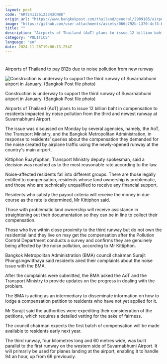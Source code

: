 ```yaml
---
layout: post
code: "ART241126123343CN8K"
origin_url: "https://www.bangkokpost.com/thailand/general/2909185/airports-of-thailand-to-pay-b12b-due-to-noise-pollution-from-new-runway"
image: "https://github.com/user-attachments/assets/066c792b-1370-4cf3-b5b8-a8f46f313895"
title: ""
description: "Airports of Thailand (AoT) plans to issue 12 billion baht in compensation to residents impacted by noise pollution from the third and newest runway at Suvarnabhumi Airport."
category: "POLITICS"
language: "en"
date: 2024-11-26T19:06:13.254Z
---
```


# 

Airports of Thailand to pay B12b due to noise pollution from new runway

![Construction is underway to support the third runway of Suvarnabhumi airport in January. (Bangkok Post file photo)](https://github.com/user-attachments/assets/905108dc-98c0-4d4d-ab57-dbe58e6d7749)

Construction is underway to support the third runway of Suvarnabhumi airport in January. (Bangkok Post file photo)

Airports of Thailand (AoT) plans to issue 12 billion baht in compensation to residents impacted by noise pollution from the third and newest runway at Suvarnabhumi Airport.

The issue was discussed on Monday by several agencies, namely, the AoT, the Transport Ministry, and the Bangkok Metropolitan Administration, in response to residents’ queries about the compensation they demanded for the noise created by airplane traffic using the newly-opened runway at the country's main airport.

Kittiphon Ruayfuphan, Transport Ministry deputy spokesman, said a decision was reached as to the most reasonable rate according to the law. 

Noise-affected residents fall into different groups. There are those legally entitled to compensation, residents whose land ownership is problematic, and those who are technically unqualified to receive any financial support.

Residents who satisfy the payout criteria will receive the money in due course as the rate is determined, Mr Kittiphon said.

Those with problematic land ownership will receive assistance in straightening out their documentation so they can be in line to collect their compensation.

Those who live within close proximity to the third runway but do not own the residential land they live on may get the compensation after the Pollution Control Department conducts a survey and confirms they are genuinely being affected by the noise pollution, according to Mr Kittiphon.

Bangkok Metropolitan Administration (BMA) council chairman Surajit Phongsingwitthaya said residents aired their complaints about the noise issue with the BMA. 

After the complaints were submitted, the BMA asked the AoT and the Transport Ministry to provide updates on the progress in dealing with the problem.

The BMA is acting as an intermediary to disseminate information on how to lodge a compensation petition to residents who have not yet applied for it. 

Mr Surajit said the authorities were expediting their consideration of the petitions, which requires a detailed vetting for the sake of fairness. 

The council chairman expects the first batch of compensation will be made available to residents early next year. 

The third runway, four kilometres long and 60 metres wide, was built parallel to the first runway on the western side of Suvarnabhumi Airport. It will primarily be used for planes landing at the airport, enabling it to handle 94 an hour, up from 68 previously.